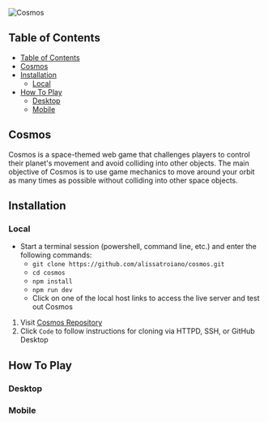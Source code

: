 ![Cosmos]('static\images\cosmos-1.png')

## Table of Contents
- [Table of Contents](#table-of-contents)
- [Cosmos](#cosmos)
- [Installation](#installation)
  - [Local](#local)
- [How To Play](#how-to-play)
  - [Desktop](#desktop)
  - [Mobile](#mobile)

## Cosmos

Cosmos is a space-themed web game that challenges players to control their planet's movement and avoid colliding into other objects. The main objective of Cosmos is to use game mechanics to move around your orbit as many times as possible without colliding into other space objects.

## Installation

### Local
- Start a terminal session (powershell, command line, etc.) and enter the following commands: 
  - `git clone https://github.com/alissatroiano/cosmos.git`
  - `cd cosmos`
  - `npm install`
  - `npm run dev`
  - Click on one of the local host links to access the live server and test out Cosmos

1. Visit [Cosmos Repository](https://github.com/alissatroiano/cosmos) 
2. Click `Code` to follow instructions for cloning via HTTPD, SSH, or GitHub Desktop

## How To Play

### Desktop

### Mobile 

  
 
